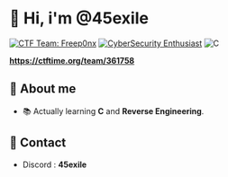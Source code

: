 # 👋 Hi, i'm @45exile

[![CTF Team: Freep0nx](https://img.shields.io/badge/CTF%20Team-freep0nx-white)](#)
[![CyberSecurity Enthusiast](https://img.shields.io/badge/-CyberSecurity-black?logo=hackthebox&logoColor=white)](#)
![C](https://img.shields.io/badge/C-%2300599C.svg?style=flat&logo=c&logoColor=white)

**https://ctftime.org/team/361758**

## 👀 About me
- 📚 Actually learning **C** and **Reverse Engineering**.
  
## 🌟 Contact
- Discord : **45exile**
<!---
SalazarDaFreep0nx/SalazarDaFreep0nx is a ✨ special ✨ repository because its `README.md` (this file) appears on your GitHub profile.
You can click the Preview link to take a look at your changes.
--->
